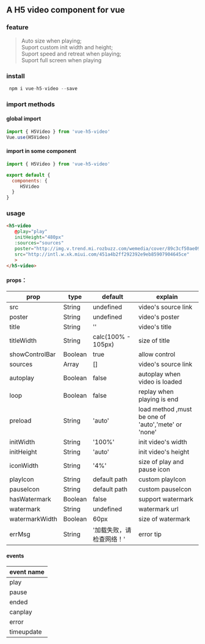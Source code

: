 ## A H5 video component for vue 

### feature

> Auto size when playing;               
> Suport custom init width and height;                       
> Suport speed and retreat when playing;          
> Suport full screen when playing           

### install
```javascript
 npm i vue-h5-video --save
```
### import methods


#### global import

```javascript
import { H5Video } from 'vue-h5-video'
Vue.use(H5Video)
```

#### import in some component

```javascript
import { H5Video } from 'vue-h5-video'

export default {
  components: {
     H5Video
  }
}

```
### usage

```html
<h5-video 
   @play="play"
   initHeight="480px"
   :sources="sources"  
   poster="http://img.v.trend.mi.rozbuzz.com/wemedia/cover/89c3cf50ae0911e8988e593b4fd90442/61d6562ed1a7c506d50a8e7c67f949fb.png-290.webp"
   src="http://intl.w.xk.miui.com/451a4b2ff292392e9eb85907904645ce"
   >
</h5-video>

```

#### props：


|prop|type|default|explain|
|-|-|-|-|
|src|String|undefined|video's source link|
|poster|String|undefined|video's poster|
|title|String|''|video's title|
|titleWidth|String|calc(100% - 105px)|size of title|
|showControlBar|Boolean|true|allow control|
|sources|Array|[]|video's source link|
|autoplay|Boolean|false|autoplay when video is loaded|
|loop|Boolean|false|replay when playing is end
|preload|String|'auto'|load method ,must be one of 'auto','mete' or 'none'|
|initWidth|String|'100%'|init video's width|
|initHeight|String|'auto'|init video's height|
|iconWidth|String|'4%'|size of play and pause icon|
|playIcon|String|default path|custom playIcon|
|pauseIcon|String|default path|custom pauseIcon|
|hasWatermark|Boolean|false|support watermark|
|watermark|String|undefined|watermark url|
|watermarkWidth|Boolean|60px|size of watermark|
|errMsg|String|'加载失败，请检查网络！'|error tip|
 

#### events

|event name|
|-|
|play|
|pause|
|ended|
|canplay|
|error|
|timeupdate|


